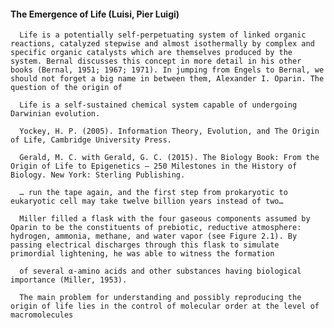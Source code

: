 #### The Emergence of Life (Luisi, Pier Luigi)
      Life is a potentially self-perpetuating system of linked organic reactions, catalyzed stepwise and almost isothermally by complex and specific organic catalysts which are themselves produced by the system. Bernal discusses this concept in more detail in his other books (Bernal, 1951; 1967; 1971). In jumping from Engels to Bernal, we should not forget a big name in between them, Alexander I. Oparin. The question of the origin of

      Life is a self-sustained chemical system capable of undergoing Darwinian evolution.

      Yockey, H. P. (2005). Information Theory, Evolution, and The Origin of Life, Cambridge University Press.

      Gerald, M. C. with Gerald, G. C. (2015). The Biology Book: From the Origin of Life to Epigenetics – 250 Milestones in the History of Biology. New York: Sterling Publishing.

      … run the tape again, and the first step from prokaryotic to eukaryotic cell may take twelve billion years instead of two…

      Miller filled a flask with the four gaseous components assumed by Oparin to be the constituents of prebiotic, reductive atmosphere: hydrogen, ammonia, methane, and water vapor (see Figure 2.1). By passing electrical discharges through this flask to simulate primordial lightening, he was able to witness the formation

      of several α-amino acids and other substances having biological importance (Miller, 1953).

      The main problem for understanding and possibly reproducing the origin of life lies in the control of molecular order at the level of macromolecules

